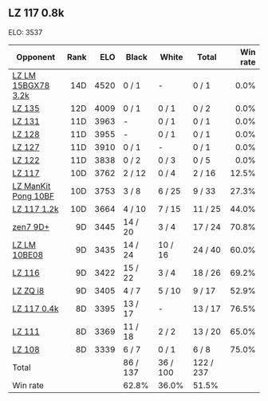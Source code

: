 ## LZ 117 0.8k ##

ELO: 3537

Opponent | Rank | ELO | Black | White | Total | Win rate
---------|-----:|----:|-------|-------|-------|-------:
[LZ LM 15BGX78 3.2k](LZ%20LM%2015BGX78%203.2k.md) | 14D | 4520 | 0 / 1 | - | 0 / 1 | 0.0%
[LZ 135](LZ%20135.md) | 12D | 4009 | 0 / 1 | 0 / 1 | 0 / 2 | 0.0%
[LZ 131](LZ%20131.md) | 11D | 3963 | - | 0 / 1 | 0 / 1 | 0.0%
[LZ 128](LZ%20128.md) | 11D | 3955 | - | 0 / 1 | 0 / 1 | 0.0%
[LZ 127](LZ%20127.md) | 11D | 3910 | 0 / 1 | - | 0 / 1 | 0.0%
[LZ 122](LZ%20122.md) | 11D | 3838 | 0 / 2 | 0 / 3 | 0 / 5 | 0.0%
[LZ 117](LZ%20117.md) | 10D | 3762 | 2 / 12 | 0 / 4 | 2 / 16 | 12.5%
[LZ ManKit Pong 10BF](LZ%20ManKit%20Pong%2010BF.md) | 10D | 3753 | 3 / 8 | 6 / 25 | 9 / 33 | 27.3%
[LZ 117 1.2k](LZ%20117%201.2k.md) | 10D | 3664 | 4 / 10 | 7 / 15 | 11 / 25 | 44.0%
[zen7 9D+](zen7%209D+.md) | 9D | 3445 | 14 / 20 | 3 / 4 | 17 / 24 | 70.8%
[LZ LM 10BE08](LZ%20LM%2010BE08.md) | 9D | 3435 | 14 / 24 | 10 / 16 | 24 / 40 | 60.0%
[LZ 116](LZ%20116.md) | 9D | 3422 | 15 / 22 | 3 / 4 | 18 / 26 | 69.2%
[LZ ZQ i8](LZ%20ZQ%20i8.md) | 9D | 3405 | 4 / 7 | 5 / 10 | 9 / 17 | 52.9%
[LZ 117 0.4k](LZ%20117%200.4k.md) | 8D | 3395 | 13 / 17 | - | 13 / 17 | 76.5%
[LZ 111](LZ%20111.md) | 8D | 3369 | 11 / 18 | 2 / 2 | 13 / 20 | 65.0%
[LZ 108](LZ%20108.md) | 8D | 3339 | 6 / 7 | 0 / 1 | 6 / 8 | 75.0%
Total | | | 86 / 137 | 36 / 100 | 122 / 237 | 
Win rate| | | 62.8% | 36.0% | 51.5% | 
